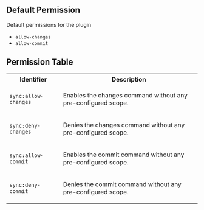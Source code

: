 ## Default Permission

Default permissions for the plugin

- `allow-changes`
- `allow-commit`

## Permission Table 

<table>
<tr>
<th>Identifier</th>
<th>Description</th>
</tr>


<tr>
<td>

`sync:allow-changes`

</td>
<td>

Enables the changes command without any pre-configured scope.

</td>
</tr>

<tr>
<td>

`sync:deny-changes`

</td>
<td>

Denies the changes command without any pre-configured scope.

</td>
</tr>

<tr>
<td>

`sync:allow-commit`

</td>
<td>

Enables the commit command without any pre-configured scope.

</td>
</tr>

<tr>
<td>

`sync:deny-commit`

</td>
<td>

Denies the commit command without any pre-configured scope.

</td>
</tr>
</table>
